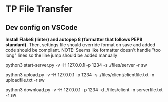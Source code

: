 # TP File Transfer

## Dev config on VSCode

**Install Flake8 (linter) and autopep 8 (formatter that follows PEP8 standard).** 
    Then, settings file should override format on save and added code should be compliant. 
    NOTE: Seems like formatter doesn't handle "too long" lines so the line jump should be added manually


python3 start-server.py -v -H 127.0.0.1 -p 1234 -s ./files/server -r sw

python3 upload.py -v -H 127.0.0.1 -p 1234 -s ./files/client/clientfile.txt -n uploadfile.txt -r sw

python3 download.py -v -H 127.0.0.1 -p 1234 -d ./files/client -n serverfile.txt -r sw
